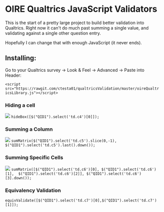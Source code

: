 # OIRE Qualtrics JavaScript Validators

This is the start of a pretty large project to build better validation into Qualtrics. Right now it can't do much past summing a single value, and validating against a single other question entry. 

Hopefully I can change that with enough JavaScript (it never ends).

## Installing: 
Go to your Qualtrics survey -> Look & Feel -> Advanced -> Paste into Header:

`<script src="https://rawgit.com/ctesta01/qualtricsValidation/master/oireQualtricsLibrary.js"></script>`


### Hiding a cell
![](http://giant.gfycat.com/DeepGranularFrenchbulldog.gif)
`hideBox([$("QID1").select('td.c4')[0]]);`

### Summing a Column
![](http://giant.gfycat.com/PastKaleidoscopicLamprey.gif)
`sumMatrix($("QID1").select('td.c5').slice(0,-1), $("QID1").select('td.c5').last().down());`

### Summing Specific Cells
![](http://giant.gfycat.com/UnimportantCourageousAngora.gif)
`sumMatrix([$("QID1").select('td.c6')[0], $("QID1").select('td.c6')[1], 
               $("QID1").select('td.c6')[2]], $("QID1").select('td.c6')[3].down());`

### Equivalency Validation
`equivValidate([$("QID1").select('td.c7')[0],$("QID1").select('td.c7')[1]]);`

